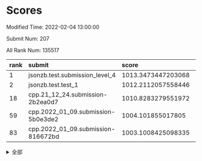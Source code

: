 # Scores

Modified Time: 2022-02-04 13:00:00

Submit Num: 207

All Rank Num: 135517

| rank |               submit               |       score        |       sigma        | pk_num |
| :--- | :--------------------------------- | :----------------- | :----------------- | :----- |
| 1    | jsonzb.test.submission_level_4     | 1013.3473447203068 | 0.784039509390134  | 2616   |
| 2    | jsonzb.test.test_1                 | 1012.2112057558446 | 0.8035467516771767 | 2616   |
| 18   | cpp.21_12_24.submission-2b2ea0d7   | 1010.8283279551972 | 0.7933864992160351 | 2618   |
| 59   | cpp.2022_01_09.submission-5b0e3de2 | 1004.101855017805  | 0.7208121681060469 | 2623   |
| 83   | cpp.2022_01_09.submission-816672bd | 1003.1008425098335 | 0.7073708697530106 | 2615   |


<details>
<summary>全部</summary>

| rank |                 submit                 |       score        |       sigma        | pk_num |
| :--- | :------------------------------------- | :----------------- | :----------------- | :----- |
| 1    | jsonzb.test.submission_level_4         | 1013.3473447203068 | 0.784039509390134  | 2616   |
| 2    | jsonzb.test.test_1                     | 1012.2112057558446 | 0.8035467516771767 | 2616   |
| 3    | gobigger.level_3.submission_level_3_16 | 1012.2081494771998 | 0.7955379611258382 | 2622   |
| 4    | gobigger.level_3.submission_level_3_15 | 1011.9101613449958 | 0.799063275446144  | 2616   |
| 5    | gobigger.level_3.submission_level_3_37 | 1011.8912812829053 | 0.8084911214458265 | 2618   |
| 6    | gobigger.level_3.submission_level_3_21 | 1011.6736151018863 | 0.7573419674766954 | 2619   |
| 7    | gobigger.level_3.submission_level_3_48 | 1011.5537207538925 | 0.7604226406186638 | 2613   |
| 8    | gobigger.level_3.submission_level_3_26 | 1011.4534925993588 | 0.7652576223634162 | 2618   |
| 9    | gobigger.level_3.submission_level_3_8  | 1011.4492552307909 | 0.7830608775801403 | 2616   |
| 10   | gobigger.level_3.submission_level_3_19 | 1011.4035974602764 | 0.7813982674133374 | 2617   |
| 11   | gobigger.level_3.submission_level_3_46 | 1011.3429427123615 | 0.767300209776578  | 2626   |
| 12   | gobigger.level_3.submission_level_3_14 | 1011.2833865441651 | 0.7839924226273404 | 2619   |
| 13   | gobigger.level_3.submission_level_3_23 | 1011.2810809742869 | 0.7686921281006852 | 2619   |
| 14   | gobigger.level_3.submission_level_3_32 | 1011.0651054734309 | 0.7829170407608941 | 2619   |
| 15   | gobigger.level_3.submission_level_3_49 | 1010.9894643053873 | 0.7725436020475852 | 2620   |
| 16   | gobigger.level_3.submission_level_3_9  | 1010.9878970095743 | 0.754820815425068  | 2622   |
| 17   | gobigger.level_3.submission_level_3_3  | 1010.8931719666426 | 0.7728106559699977 | 2616   |
| 18   | cpp.21_12_24.submission-2b2ea0d7       | 1010.8283279551972 | 0.7933864992160351 | 2618   |
| 19   | gobigger.level_3.submission_level_3_41 | 1010.352232744177  | 0.7549571572298953 | 2622   |
| 20   | gobigger.level_3.submission_level_3_42 | 1010.2433609668091 | 0.743520229486396  | 2617   |
| 21   | gobigger.level_3.submission_level_3_0  | 1010.2055461356271 | 0.7655619072234422 | 2618   |
| 22   | gobigger.level_3.submission_level_3_18 | 1010.1820742594227 | 0.7683501105440471 | 2616   |
| 23   | gobigger.level_3.submission_level_3_17 | 1010.1495690786779 | 0.7660338161474173 | 2618   |
| 24   | gobigger.level_3.submission_level_3_1  | 1009.9715267984288 | 0.7611428400469699 | 2617   |
| 25   | gobigger.level_3.submission_level_3_45 | 1009.9594324321932 | 0.749058414150522  | 2627   |
| 26   | gobigger.level_3.submission_level_3_38 | 1009.9121351094491 | 0.7817566364866181 | 2618   |
| 27   | gobigger.level_3.submission_level_3_4  | 1009.9062007933775 | 0.7657807844162984 | 2617   |
| 28   | gobigger.level_3.submission_level_3_31 | 1009.8824331418838 | 0.7551301505295184 | 2617   |
| 29   | gobigger.level_3.submission_level_3_7  | 1009.7744386611857 | 0.7522987152515906 | 2621   |
| 30   | gobigger.level_3.submission_level_3_35 | 1009.7664096278162 | 0.7445993963201436 | 2617   |
| 31   | gobigger.level_3.submission_level_3_36 | 1009.5806991761959 | 0.7490218576007663 | 2618   |
| 32   | gobigger.level_3.submission_level_3_12 | 1009.5756403813502 | 0.7580597913317352 | 2619   |
| 33   | gobigger.level_3.submission_level_3_6  | 1009.5304905202471 | 0.7706134909322313 | 2619   |
| 34   | gobigger.level_3.submission_level_3_47 | 1009.5136276253658 | 0.7521630902560631 | 2613   |
| 35   | gobigger.level_3.submission_level_3_5  | 1009.5003121830213 | 0.7561233204524855 | 2617   |
| 36   | gobigger.level_3.submission_level_3_25 | 1009.4588822575319 | 0.7588508069098456 | 2621   |
| 37   | gobigger.level_3.submission_level_3_13 | 1009.431366724619  | 0.7472927112138893 | 2618   |
| 38   | gobigger.level_3.submission_level_3_11 | 1009.3653190092022 | 0.7521165033691611 | 2616   |
| 39   | gobigger.level_3.submission_level_3_10 | 1009.3472116660749 | 0.7702266133462926 | 2622   |
| 40   | gobigger.level_3.submission_level_3_29 | 1009.3369900874704 | 0.7772625908629516 | 2620   |
| 41   | gobigger.level_3.submission_level_3_30 | 1009.335411796606  | 0.7633985522705276 | 2616   |
| 42   | gobigger.level_3.submission_level_3_40 | 1009.2958734868221 | 0.7441193792061277 | 2620   |
| 43   | gobigger.level_3.submission_level_3_20 | 1009.2816775170444 | 0.7536747447366167 | 2609   |
| 44   | gobigger.level_3.submission_level_3_39 | 1009.2559186762696 | 0.751378081979723  | 2619   |
| 45   | gobigger.level_3.submission_level_3_27 | 1009.2071939571427 | 0.776110923985795  | 2616   |
| 46   | gobigger.level_3.submission_level_3_2  | 1009.1273889202951 | 0.75403845130334   | 2615   |
| 47   | gobigger.level_3.submission_level_3_28 | 1008.971027631871  | 0.7485391517881417 | 2618   |
| 48   | gobigger.level_3.submission_level_3_34 | 1008.6111967350465 | 0.7497664660687177 | 2618   |
| 49   | gobigger.level_3.submission_level_3_43 | 1008.5872192207718 | 0.7239224539346235 | 2616   |
| 50   | gobigger.level_3.submission_level_3_44 | 1008.5221834297266 | 0.748819967171686  | 2617   |
| 51   | gobigger.level_3.submission_level_3_33 | 1008.5024018767621 | 0.7523912393141158 | 2612   |
| 52   | gobigger.level_3.submission_level_3_22 | 1008.4510524936072 | 0.7497406101161382 | 2621   |
| 53   | gobigger.level_3.submission_level_3_24 | 1008.2696239993619 | 0.7473657306659213 | 2617   |
| 54   | gobigger.level_1.submission_level_1_14 | 1004.7381841082664 | 0.7102436248443232 | 2621   |
| 55   | gobigger.level_1.submission_level_1_18 | 1004.6738406366833 | 0.7311683570812201 | 2619   |
| 56   | gobigger.level_1.submission_level_1_27 | 1004.4646966789512 | 0.7185649720626319 | 2619   |
| 57   | gobigger.level_1.submission_level_1_15 | 1004.3976130071908 | 0.7276144388582092 | 2621   |
| 58   | gobigger.level_1.submission_level_1_42 | 1004.1620419040999 | 0.7342449683531396 | 2621   |
| 59   | cpp.2022_01_09.submission-5b0e3de2     | 1004.101855017805  | 0.7208121681060469 | 2623   |
| 60   | gobigger.level_1.submission_level_1_12 | 1004.0058251658419 | 0.712065580177619  | 2620   |
| 61   | gobigger.level_1.submission_level_1_11 | 1003.9466842822853 | 0.7362112091173302 | 2621   |
| 62   | gobigger.level_1.submission_level_1_9  | 1003.9432922456118 | 0.72449457227164   | 2619   |
| 63   | gobigger.level_1.submission_level_1_35 | 1003.9122897016205 | 0.7218910308790382 | 2618   |
| 64   | gobigger.level_1.submission_level_1_49 | 1003.8803095960312 | 0.7088616032178788 | 2619   |
| 65   | gobigger.level_1.submission_level_1_43 | 1003.7366030948714 | 0.7187918913485238 | 2620   |
| 66   | gobigger.level_1.submission_level_1_31 | 1003.7194209476202 | 0.7087971770446818 | 2618   |
| 67   | gobigger.level_1.submission_level_1_32 | 1003.6968000507519 | 0.7124200959435767 | 2618   |
| 68   | gobigger.level_1.submission_level_1_7  | 1003.6915313702517 | 0.7139458322629783 | 2617   |
| 69   | gobigger.level_1.submission_level_1_40 | 1003.6810298353615 | 0.7266450379083229 | 2618   |
| 70   | gobigger.level_1.submission_level_1_4  | 1003.6298765687926 | 0.7140819068558545 | 2615   |
| 71   | gobigger.level_1.submission_level_1_45 | 1003.5923537868534 | 0.7166352294409374 | 2621   |
| 72   | gobigger.level_1.submission_level_1_2  | 1003.5464762124482 | 0.7180850734782114 | 2620   |
| 73   | gobigger.level_1.submission_level_1_22 | 1003.522700374405  | 0.7138260612373747 | 2620   |
| 74   | gobigger.level_1.submission_level_1_16 | 1003.4883103860088 | 0.7127935920554607 | 2619   |
| 75   | gobigger.level_1.submission_level_1_48 | 1003.4624840745897 | 0.7191522111280849 | 2620   |
| 76   | gobigger.level_1.submission_level_1_5  | 1003.4312069562268 | 0.7160863621235465 | 2623   |
| 77   | gobigger.level_1.submission_level_1_21 | 1003.3999470973667 | 0.7039369975573729 | 2619   |
| 78   | gobigger.level_1.submission_level_1_34 | 1003.3882888899304 | 0.7139406930781504 | 2620   |
| 79   | gobigger.level_1.submission_level_1_17 | 1003.3292724212478 | 0.7149417634592038 | 2618   |
| 80   | gobigger.level_1.submission_level_1_36 | 1003.32529436987   | 0.7168371932026933 | 2620   |
| 81   | gobigger.level_1.submission_level_1_6  | 1003.3219486026542 | 0.7333070060660525 | 2623   |
| 82   | gobigger.level_1.submission_level_1_19 | 1003.2052515968902 | 0.7081629393506512 | 2613   |
| 83   | cpp.2022_01_09.submission-816672bd     | 1003.1008425098335 | 0.7073708697530106 | 2615   |
| 84   | gobigger.level_1.submission_level_1_47 | 1003.084185897974  | 0.7126195763582037 | 2620   |
| 85   | gobigger.level_1.submission_level_1_20 | 1003.0751155883565 | 0.710204109204713  | 2620   |
| 86   | gobigger.level_1.submission_level_1_44 | 1003.0524296162416 | 0.7050492601666519 | 2619   |
| 87   | gobigger.level_1.submission_level_1_0  | 1002.8619141153691 | 0.7222598770882424 | 2627   |
| 88   | gobigger.level_1.submission_level_1_38 | 1002.8581816044912 | 0.7113543903810752 | 2625   |
| 89   | gobigger.level_1.submission_level_1_26 | 1002.8373984598256 | 0.7119178975087593 | 2616   |
| 90   | gobigger.level_1.submission_level_1_1  | 1002.8079678669144 | 0.7120848188813745 | 2619   |
| 91   | gobigger.level_1.submission_level_1_23 | 1002.7818370963386 | 0.7212751871009372 | 2620   |
| 92   | gobigger.level_1.submission_level_1_24 | 1002.747017687582  | 0.7217552741561526 | 2614   |
| 93   | gobigger.level_1.submission_level_1_3  | 1002.6734511233599 | 0.7190565115023579 | 2622   |
| 94   | gobigger.level_1.submission_level_1_25 | 1002.6202087027625 | 0.7231927366031048 | 2624   |
| 95   | gobigger.level_1.submission_level_1_39 | 1002.4828360461715 | 0.7118758831839861 | 2617   |
| 96   | gobigger.level_1.submission_level_1_37 | 1002.4636447037681 | 0.7193716698413474 | 2624   |
| 97   | gobigger.level_1.submission_level_1_8  | 1002.462133743813  | 0.7028275352357597 | 2615   |
| 98   | gobigger.level_1.submission_level_1_10 | 1002.3079165390998 | 0.7148421927896911 | 2617   |
| 99   | gobigger.level_1.submission_level_1_30 | 1002.0772679667097 | 0.7179963079410514 | 2614   |
| 100  | gobigger.level_1.submission_level_1_41 | 1002.0394509581655 | 0.7144091350359502 | 2621   |
| 101  | gobigger.level_1.submission_level_1_29 | 1001.9824453555466 | 0.7058087152635006 | 2620   |
| 102  | gobigger.level_1.submission_level_1_28 | 1001.9576807727615 | 0.7104759728070448 | 2617   |
| 103  | gobigger.level_1.submission_level_1_33 | 1001.9034124404891 | 0.7120782044830976 | 2620   |
| 104  | gobigger.level_1.submission_level_1_13 | 1001.8715366648509 | 0.706070932735033  | 2618   |
| 105  | gobigger.level_1.submission_level_1_46 | 1001.8284701268346 | 0.7098302331268475 | 2621   |
| 106  | gobigger.random.submission_random_47   | 997.5700089549483  | 0.6988983178553121 | 2618   |
| 107  | gobigger.random.submission_random_10   | 997.514263523824   | 0.7087458646117392 | 2619   |
| 108  | gobigger.random.submission_random_44   | 997.2637591736391  | 0.7128940046951553 | 2618   |
| 109  | gobigger.random.submission_random_36   | 996.7205903799683  | 0.7094356480309094 | 2618   |
| 110  | gobigger.random.submission_random_1    | 996.6979603356172  | 0.7149349621506054 | 2615   |
| 111  | gobigger.random.submission_random_15   | 996.6235116971595  | 0.7155268481628448 | 2616   |
| 112  | gobigger.random.submission_random_11   | 996.6005488932875  | 0.7026194462010388 | 2618   |
| 113  | gobigger.random.submission_random_21   | 996.5165588977718  | 0.7018792247055136 | 2621   |
| 114  | gobigger.random.submission_random_23   | 996.4780694211476  | 0.7194148341660632 | 2621   |
| 115  | gobigger.random.submission_random_40   | 996.461558097439   | 0.700650397733971  | 2621   |
| 116  | gobigger.random.submission_random_13   | 996.3823821429492  | 0.7138511491624603 | 2610   |
| 117  | gobigger.random.submission_random_49   | 996.3274222524531  | 0.7188134246120367 | 2617   |
| 118  | gobigger.random.submission_random_3    | 996.2946753390863  | 0.7006382994913383 | 2620   |
| 119  | gobigger.random.submission_random_32   | 996.2943721689995  | 0.6999925878791193 | 2617   |
| 120  | gobigger.random.submission_random_8    | 996.2766749636957  | 0.7037003749149497 | 2623   |
| 121  | gobigger.random.submission_random_16   | 996.2381833040808  | 0.710151371451251  | 2618   |
| 122  | gobigger.random.submission_random_18   | 996.2358904001773  | 0.7222837969184368 | 2618   |
| 123  | gobigger.random.submission_random_22   | 996.1979970227632  | 0.6981714855347413 | 2615   |
| 124  | gobigger.random.submission_random_7    | 996.1649121818361  | 0.7044180475604964 | 2623   |
| 125  | gobigger.random.submission_random_43   | 996.1360447724616  | 0.7118946220487602 | 2615   |
| 126  | gobigger.random.submission_random_28   | 996.122620008645   | 0.7185031026979075 | 2614   |
| 127  | gobigger.random.submission_random_29   | 996.117250014963   | 0.7068877799928107 | 2617   |
| 128  | gobigger.random.submission_random_0    | 995.9501070175472  | 0.7203152903606733 | 2622   |
| 129  | gobigger.random.submission_random_2    | 995.9489421424443  | 0.7120945616743872 | 2621   |
| 130  | gobigger.random.submission_random_37   | 995.9139204584052  | 0.7242028928324103 | 2622   |
| 131  | gobigger.random.submission_random_38   | 995.8083541104509  | 0.7186915402633091 | 2622   |
| 132  | gobigger.random.submission_random_27   | 995.7646761734151  | 0.7148543107219315 | 2620   |
| 133  | gobigger.random.submission_random_30   | 995.7436310267145  | 0.7202541818362262 | 2623   |
| 134  | gobigger.random.submission_random_20   | 995.7278590250733  | 0.7092854740799932 | 2619   |
| 135  | gobigger.random.submission_random_42   | 995.7229287857376  | 0.7191417113821972 | 2617   |
| 136  | gobigger.random.submission_random_35   | 995.6904984450001  | 0.7082299560658049 | 2617   |
| 137  | gobigger.random.submission_random_6    | 995.5918460280428  | 0.7059004707078386 | 2621   |
| 138  | gobigger.random.submission_random_39   | 995.5654195441069  | 0.7067034164319398 | 2619   |
| 139  | gobigger.random.submission_random_41   | 995.5476705833104  | 0.7060317654207627 | 2621   |
| 140  | gobigger.random.submission_random_4    | 995.532432641056   | 0.7122268492237206 | 2617   |
| 141  | gobigger.random.submission_random_48   | 995.5303070951383  | 0.7234728261915029 | 2615   |
| 142  | gobigger.random.submission_random_19   | 995.4976034777479  | 0.7083383512557334 | 2620   |
| 143  | gobigger.random.submission_random_46   | 995.339906626258   | 0.721808492634216  | 2618   |
| 144  | gobigger.random.submission_random_9    | 995.3200742818656  | 0.7155091594192307 | 2621   |
| 145  | gobigger.random.submission_random_34   | 995.3181772762048  | 0.7149815707520915 | 2623   |
| 146  | gobigger.random.submission_random_14   | 995.2911215576564  | 0.7119305889803346 | 2620   |
| 147  | gobigger.random.submission_random_17   | 995.2230442447998  | 0.7113010316126899 | 2617   |
| 148  | gobigger.random.submission_random_33   | 995.1900951170172  | 0.7028108050109148 | 2620   |
| 149  | gobigger.random.submission_random_25   | 995.1556398852908  | 0.7058326693279879 | 2622   |
| 150  | gobigger.random.submission_random_26   | 995.1317230411138  | 0.7153451429501663 | 2623   |
| 151  | gobigger.random.submission_random_45   | 995.1172851224676  | 0.7182599756376202 | 2616   |
| 152  | gobigger.random.submission_random_12   | 994.9029895655195  | 0.7179209029715878 | 2619   |
| 153  | gobigger.random.submission_random_5    | 994.6958320428082  | 0.7132363552716773 | 2615   |
| 154  | gobigger.random.submission_random_24   | 994.6040672973356  | 0.7279753522822257 | 2620   |
| 155  | gobigger.level_2.submission_level_2_6  | 994.1139217248699  | 0.721307498855697  | 2624   |
| 156  | gobigger.random.submission_random_31   | 994.0612480885916  | 0.7093768306644446 | 2619   |
| 157  | gobigger.level_2.submission_level_2_41 | 993.9350458878326  | 0.7282335021079168 | 2620   |
| 158  | gobigger.level_2.submission_level_2_14 | 993.8147610158168  | 0.7280152563774546 | 2617   |
| 159  | gobigger.level_2.submission_level_2_37 | 993.6484188712151  | 0.726934276103583  | 2620   |
| 160  | gobigger.level_2.submission_level_2_2  | 993.4825900258381  | 0.7352255790199691 | 2624   |
| 161  | gobigger.level_2.submission_level_2_47 | 993.4603213356336  | 0.7471809478765641 | 2617   |
| 162  | gobigger.level_2.submission_level_2_28 | 993.4279918495116  | 0.7413374313920121 | 2621   |
| 163  | gobigger.level_2.submission_level_2_7  | 993.3266529829964  | 0.7183449440247304 | 2621   |
| 164  | gobigger.level_2.submission_level_2_23 | 993.1300607416831  | 0.7405347830355664 | 2618   |
| 165  | gobigger.level_2.submission_level_2_9  | 992.9890360539729  | 0.7409889230098219 | 2619   |
| 166  | gobigger.level_2.submission_level_2_13 | 992.9781906216868  | 0.7306881780724764 | 2613   |
| 167  | gobigger.level_2.submission_level_2_40 | 992.8325214049058  | 0.7386119492689306 | 2619   |
| 168  | gobigger.level_2.submission_level_2_17 | 992.7319551629913  | 0.723459185907552  | 2625   |
| 169  | gobigger.level_2.submission_level_2_21 | 992.579101638462   | 0.7546428314640047 | 2621   |
| 170  | gobigger.level_2.submission_level_2_30 | 992.537917078304   | 0.7194379141485283 | 2615   |
| 171  | gobigger.level_2.submission_level_2_42 | 992.5125554697822  | 0.7430648874858861 | 2619   |
| 172  | gobigger.level_2.submission_level_2_10 | 992.4872937901051  | 0.7444387884098671 | 2616   |
| 173  | gobigger.level_2.submission_level_2_46 | 992.4826900940815  | 0.7657439610594666 | 2617   |
| 174  | gobigger.level_2.submission_level_2_4  | 992.4394315340803  | 0.7461647578136458 | 2617   |
| 175  | gobigger.level_2.submission_level_2_33 | 992.4069423760111  | 0.7485823274800267 | 2620   |
| 176  | gobigger.level_2.submission_level_2_25 | 992.3806195002111  | 0.735699922418199  | 2619   |
| 177  | gobigger.level_2.submission_level_2_27 | 992.3458969343529  | 0.7496644681263245 | 2616   |
| 178  | gobigger.level_2.submission_level_2_11 | 992.3388729831081  | 0.7382417690684971 | 2620   |
| 179  | gobigger.level_2.submission_level_2_1  | 992.3254250718895  | 0.7429412598167761 | 2624   |
| 180  | gobigger.level_2.submission_level_2_18 | 992.1499769761458  | 0.7331618415598445 | 2617   |
| 181  | gobigger.level_2.submission_level_2_32 | 992.117723692075   | 0.7542609819647467 | 2623   |
| 182  | gobigger.level_2.submission_level_2_24 | 991.9796456554911  | 0.7434876525120744 | 2621   |
| 183  | gobigger.level_2.submission_level_2_29 | 991.9157546206635  | 0.7443981370045106 | 2618   |
| 184  | gobigger.level_2.submission_level_2_12 | 991.8062869255782  | 0.7513590780123001 | 2614   |
| 185  | gobigger.level_2.submission_level_2_16 | 991.7929115129375  | 0.7362982490334704 | 2615   |
| 186  | gobigger.level_2.submission_level_2_43 | 991.7131405828802  | 0.7535590024709435 | 2615   |
| 187  | gobigger.level_2.submission_level_2_20 | 991.6811005144035  | 0.7491829201539332 | 2622   |
| 188  | gobigger.level_2.submission_level_2_34 | 991.620016014136   | 0.7352634249237431 | 2617   |
| 189  | gobigger.level_2.submission_level_2_45 | 991.6007989115994  | 0.7416183627887554 | 2615   |
| 190  | gobigger.level_2.submission_level_2_36 | 991.5842179697855  | 0.7475690131595202 | 2623   |
| 191  | gobigger.level_2.submission_level_2_31 | 991.5461810796437  | 0.7493339666743154 | 2620   |
| 192  | gobigger.level_2.submission_level_2_8  | 991.4775313339345  | 0.756326720570321  | 2615   |
| 193  | gobigger.level_2.submission_level_2_0  | 991.3903986845709  | 0.770530717869804  | 2621   |
| 194  | gobigger.level_2.submission_level_2_15 | 991.3862276706177  | 0.7489310156311081 | 2616   |
| 195  | gobigger.level_2.submission_level_2_35 | 991.3832721577801  | 0.7652075907204086 | 2619   |
| 196  | gobigger.level_2.submission_level_2_39 | 991.267820672651   | 0.7356571145187197 | 2619   |
| 197  | gobigger.level_2.submission_level_2_22 | 991.2438699389661  | 0.7579332685572484 | 2622   |
| 198  | gobigger.level_2.submission_level_2_19 | 991.1445139805609  | 0.7466944046966475 | 2619   |
| 199  | gobigger.level_2.submission_level_2_3  | 991.0694400013127  | 0.7492798774383754 | 2616   |
| 200  | gobigger.level_2.submission_level_2_26 | 991.0648094049027  | 0.7618048517123673 | 2614   |
| 201  | gobigger.level_2.submission_level_2_49 | 991.0284492711417  | 0.7498893047788284 | 2619   |
| 202  | gobigger.level_2.submission_level_2_5  | 990.7462249226423  | 0.7459324748097665 | 2613   |
| 203  | gobigger.level_2.submission_level_2_48 | 990.6511230681763  | 0.7528415887854628 | 2621   |
| 204  | gobigger.level_2.submission_level_2_38 | 990.5790829776853  | 0.7384788503001106 | 2621   |
| 205  | gobigger.level_2.submission_level_2_44 | 990.3603148090112  | 0.7529475468705022 | 2615   |
| 206  | gobigger.none.submission_none_1        | 976.9904872688905  | 1.4136062773823463 | 2621   |
| 207  | gobigger.none.submission_none_0        | 975.6937981116628  | 1.4566046892009965 | 2617   |

</details>